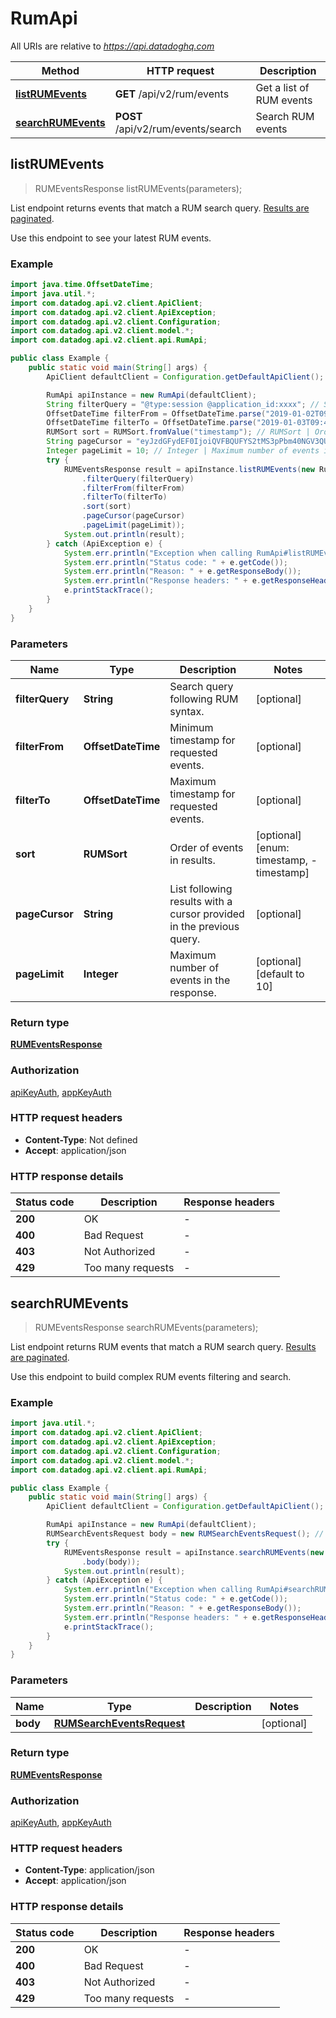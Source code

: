 # RumApi

All URIs are relative to *https://api.datadoghq.com*

| Method                                           | HTTP request                       | Description              |
| ------------------------------------------------ | ---------------------------------- | ------------------------ |
| [**listRUMEvents**](RumApi.md#listRUMEvents)     | **GET** /api/v2/rum/events         | Get a list of RUM events |
| [**searchRUMEvents**](RumApi.md#searchRUMEvents) | **POST** /api/v2/rum/events/search | Search RUM events        |

## listRUMEvents

> RUMEventsResponse listRUMEvents(parameters);

List endpoint returns events that match a RUM search query.
[Results are paginated][1].

Use this endpoint to see your latest RUM events.

[1]: https://docs.datadoghq.com/logs/guide/collect-multiple-logs-with-pagination

### Example

```java
import java.time.OffsetDateTime;
import java.util.*;
import com.datadog.api.v2.client.ApiClient;
import com.datadog.api.v2.client.ApiException;
import com.datadog.api.v2.client.Configuration;
import com.datadog.api.v2.client.model.*;
import com.datadog.api.v2.client.api.RumApi;

public class Example {
    public static void main(String[] args) {
        ApiClient defaultClient = Configuration.getDefaultApiClient();

        RumApi apiInstance = new RumApi(defaultClient);
        String filterQuery = "@type:session @application_id:xxxx"; // String | Search query following RUM syntax.
        OffsetDateTime filterFrom = OffsetDateTime.parse("2019-01-02T09:42:36.320Z"); // OffsetDateTime | Minimum timestamp for requested events.
        OffsetDateTime filterTo = OffsetDateTime.parse("2019-01-03T09:42:36.320Z"); // OffsetDateTime | Maximum timestamp for requested events.
        RUMSort sort = RUMSort.fromValue("timestamp"); // RUMSort | Order of events in results.
        String pageCursor = "eyJzdGFydEF0IjoiQVFBQUFYS2tMS3pPbm40NGV3QUFBQUJCV0V0clRFdDZVbG8zY3pCRmNsbHJiVmxDWlEifQ=="; // String | List following results with a cursor provided in the previous query.
        Integer pageLimit = 10; // Integer | Maximum number of events in the response.
        try {
            RUMEventsResponse result = apiInstance.listRUMEvents(new RumApi.ListRUMEventsOptionalParameters()
                .filterQuery(filterQuery)
                .filterFrom(filterFrom)
                .filterTo(filterTo)
                .sort(sort)
                .pageCursor(pageCursor)
                .pageLimit(pageLimit));
            System.out.println(result);
        } catch (ApiException e) {
            System.err.println("Exception when calling RumApi#listRUMEvents");
            System.err.println("Status code: " + e.getCode());
            System.err.println("Reason: " + e.getResponseBody());
            System.err.println("Response headers: " + e.getResponseHeaders());
            e.printStackTrace();
        }
    }
}
```

### Parameters

| Name            | Type               | Description                                                          | Notes                                    |
| --------------- | ------------------ | -------------------------------------------------------------------- | ---------------------------------------- |
| **filterQuery** | **String**         | Search query following RUM syntax.                                   | [optional]                               |
| **filterFrom**  | **OffsetDateTime** | Minimum timestamp for requested events.                              | [optional]                               |
| **filterTo**    | **OffsetDateTime** | Maximum timestamp for requested events.                              | [optional]                               |
| **sort**        | **RUMSort**        | Order of events in results.                                          | [optional] [enum: timestamp, -timestamp] |
| **pageCursor**  | **String**         | List following results with a cursor provided in the previous query. | [optional]                               |
| **pageLimit**   | **Integer**        | Maximum number of events in the response.                            | [optional] [default to 10]               |

### Return type

[**RUMEventsResponse**](RUMEventsResponse.md)

### Authorization

[apiKeyAuth](README.md#apiKeyAuth), [appKeyAuth](README.md#appKeyAuth)

### HTTP request headers

- **Content-Type**: Not defined
- **Accept**: application/json

### HTTP response details

| Status code | Description       | Response headers |
| ----------- | ----------------- | ---------------- |
| **200**     | OK                | -                |
| **400**     | Bad Request       | -                |
| **403**     | Not Authorized    | -                |
| **429**     | Too many requests | -                |

## searchRUMEvents

> RUMEventsResponse searchRUMEvents(parameters);

List endpoint returns RUM events that match a RUM search query.
[Results are paginated][1].

Use this endpoint to build complex RUM events filtering and search.

[1]: https://docs.datadoghq.com/logs/guide/collect-multiple-logs-with-pagination

### Example

```java
import java.util.*;
import com.datadog.api.v2.client.ApiClient;
import com.datadog.api.v2.client.ApiException;
import com.datadog.api.v2.client.Configuration;
import com.datadog.api.v2.client.model.*;
import com.datadog.api.v2.client.api.RumApi;

public class Example {
    public static void main(String[] args) {
        ApiClient defaultClient = Configuration.getDefaultApiClient();

        RumApi apiInstance = new RumApi(defaultClient);
        RUMSearchEventsRequest body = new RUMSearchEventsRequest(); // RUMSearchEventsRequest |
        try {
            RUMEventsResponse result = apiInstance.searchRUMEvents(new RumApi.SearchRUMEventsOptionalParameters()
                .body(body));
            System.out.println(result);
        } catch (ApiException e) {
            System.err.println("Exception when calling RumApi#searchRUMEvents");
            System.err.println("Status code: " + e.getCode());
            System.err.println("Reason: " + e.getResponseBody());
            System.err.println("Response headers: " + e.getResponseHeaders());
            e.printStackTrace();
        }
    }
}
```

### Parameters

| Name     | Type                                                    | Description | Notes      |
| -------- | ------------------------------------------------------- | ----------- | ---------- |
| **body** | [**RUMSearchEventsRequest**](RUMSearchEventsRequest.md) |             | [optional] |

### Return type

[**RUMEventsResponse**](RUMEventsResponse.md)

### Authorization

[apiKeyAuth](README.md#apiKeyAuth), [appKeyAuth](README.md#appKeyAuth)

### HTTP request headers

- **Content-Type**: application/json
- **Accept**: application/json

### HTTP response details

| Status code | Description       | Response headers |
| ----------- | ----------------- | ---------------- |
| **200**     | OK                | -                |
| **400**     | Bad Request       | -                |
| **403**     | Not Authorized    | -                |
| **429**     | Too many requests | -                |

